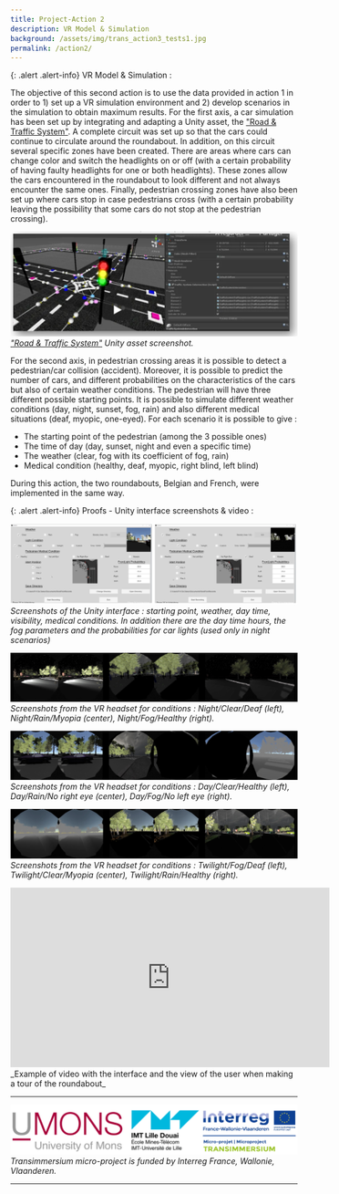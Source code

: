 ```yaml
---
title: Project-Action 2
description: VR Model & Simulation
background: /assets/img/trans_action3_tests1.jpg
permalink: /action2/
---
```


{: .alert .alert-info}
VR Model & Simulation :

The objective of this second action is to use the data provided in action 1 in order to 1) set up a VR simulation environment and 2) develop scenarios in the simulation to obtain maximum results. 
For the first axis, a car simulation has been set up by integrating and adapting a Unity asset, the ["Road & Traffic System"](http://wireddevelopments.com/trafficsystem/). A complete circuit was set up so that the cars could continue to circulate around the roundabout. In addition, on this circuit several specific zones have been created. There are areas where cars can change color and switch the headlights on or off (with a certain probability of having faulty headlights for one or both headlights). These zones allow the cars encountered in the roundabout to look different and not always encounter the same ones. 
Finally, pedestrian crossing zones have also been set up where cars stop in case pedestrians cross (with a certain probability leaving the possibility that some cars do not stop at the pedestrian crossing). 

![Project partners](https://raw.githubusercontent.com/numediart/Transimmersium/main/assets/img/trans_action2.jpg)
_["Road & Traffic System"](http://wireddevelopments.com/trafficsystem/) Unity asset screenshot._

For the second axis, in pedestrian crossing areas it is possible to detect a pedestrian/car collision (accident). Moreover, it is possible to predict the number of cars, and different probabilities on the characteristics of the cars but also of certain weather conditions. The pedestrian will have three different possible starting points. It is possible to simulate different weather conditions (day, night, sunset, fog, rain) and also different medical situations (deaf, myopic, one-eyed). For each scenario it is possible to give : 
* The starting point of the pedestrian (among the 3 possible ones)
* The time of day (day, sunset, night and even a specific time)
* The weather (clear, fog with its coefficient of fog, rain)
* Medical condition (healthy, deaf, myopic, right blind, left blind)

During this action, the two roundabouts, Belgian and French, were implemented in the same way. 

{: .alert .alert-info}
Proofs - Unity interface screenshots & video :

![Project partners](https://raw.githubusercontent.com/numediart/Transimmersium/main/assets/img/trans_action3_interface.jpg)
_Screenshots of the Unity interface : starting point, weather, day time, visibility, medical conditions. In addition there are the day time hours, the fog parameters and the probabilities for car lights (used only in night scenarios)_

![Project partners](https://raw.githubusercontent.com/numediart/Transimmersium/main/assets/img/trans_action3_tests1.jpg)
_Screenshots from the VR headset for  conditions : Night/Clear/Deaf (left), Night/Rain/Myopia (center), Night/Fog/Healthy (right)._

![Project partners](https://raw.githubusercontent.com/numediart/Transimmersium/main/assets/img/trans_action3_tests2.jpg)
_Screenshots from the VR headset for  conditions : Day/Clear/Healthy (left), Day/Rain/No right eye (center), Day/Fog/No left eye (right)._

![Project partners](https://raw.githubusercontent.com/numediart/Transimmersium/main/assets/img/trans_action3_tests3.jpg)
_Screenshots from the VR headset for  conditions : Twilight/Fog/Deaf (left), Twilight/Clear/Myopia (center), Twilight/Rain/Healthy (right)._

<iframe width="560" height="315" src="https://www.youtube.com/embed/MvlZir2HDqg" frameborder="0" allow="accelerometer; autoplay; clipboard-write; encrypted-media; gyroscope; picture-in-picture" allowfullscreen></iframe>
_Example of video with the interface and the view of the user when making a tour of the roundabout_

---

![Project partners](https://raw.githubusercontent.com/numediart/Transimmersium/main/assets/img/trans_partners.jpg)
_Transimmersium micro-project is funded by Interreg France, Wallonie, Vlaanderen._

---